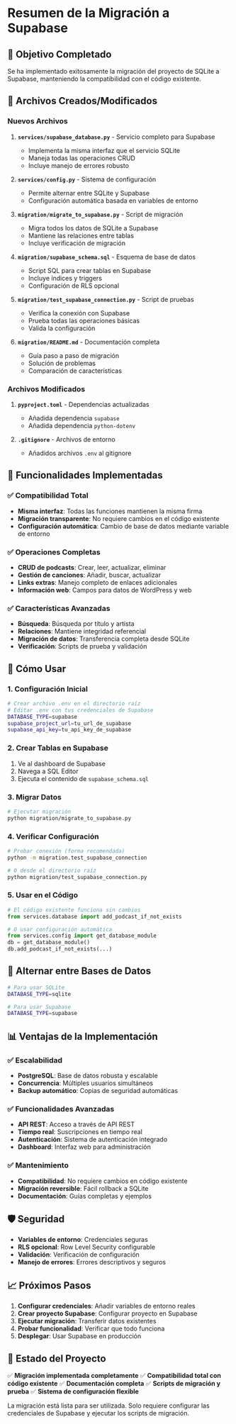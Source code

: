 # Resumen de la Migración a Supabase

## 🎯 Objetivo Completado

Se ha implementado exitosamente la migración del proyecto de SQLite a Supabase, manteniendo la compatibilidad con el código existente.

## 📁 Archivos Creados/Modificados

### Nuevos Archivos

1. **`services/supabase_database.py`** - Servicio completo para Supabase
   - Implementa la misma interfaz que el servicio SQLite
   - Maneja todas las operaciones CRUD
   - Incluye manejo de errores robusto

2. **`services/config.py`** - Sistema de configuración
   - Permite alternar entre SQLite y Supabase
   - Configuración automática basada en variables de entorno

3. **`migration/migrate_to_supabase.py`** - Script de migración
   - Migra todos los datos de SQLite a Supabase
   - Mantiene las relaciones entre tablas
   - Incluye verificación de migración

4. **`migration/supabase_schema.sql`** - Esquema de base de datos
   - Script SQL para crear tablas en Supabase
   - Incluye índices y triggers
   - Configuración de RLS opcional

5. **`migration/test_supabase_connection.py`** - Script de pruebas
   - Verifica la conexión con Supabase
   - Prueba todas las operaciones básicas
   - Valida la configuración

6. **`migration/README.md`** - Documentación completa
   - Guía paso a paso de migración
   - Solución de problemas
   - Comparación de características

### Archivos Modificados

1. **`pyproject.toml`** - Dependencias actualizadas
   - Añadida dependencia `supabase`
   - Añadida dependencia `python-dotenv`

2. **`.gitignore`** - Archivos de entorno
   - Añadidos archivos `.env` al gitignore

## 🔧 Funcionalidades Implementadas

### ✅ Compatibilidad Total
- **Misma interfaz**: Todas las funciones mantienen la misma firma
- **Migración transparente**: No requiere cambios en el código existente
- **Configuración automática**: Cambio de base de datos mediante variable de entorno

### ✅ Operaciones Completas
- **CRUD de podcasts**: Crear, leer, actualizar, eliminar
- **Gestión de canciones**: Añadir, buscar, actualizar
- **Links extras**: Manejo completo de enlaces adicionales
- **Información web**: Campos para datos de WordPress y web

### ✅ Características Avanzadas
- **Búsqueda**: Búsqueda por título y artista
- **Relaciones**: Mantiene integridad referencial
- **Migración de datos**: Transferencia completa desde SQLite
- **Verificación**: Scripts de prueba y validación

## 🚀 Cómo Usar

### 1. Configuración Inicial

```bash
# Crear archivo .env en el directorio raíz
# Editar .env con tus credenciales de Supabase
DATABASE_TYPE=supabase
supabase_project_url=tu_url_de_supabase
supabase_api_key=tu_api_key_de_supabase
```

### 2. Crear Tablas en Supabase

1. Ve al dashboard de Supabase
2. Navega a SQL Editor
3. Ejecuta el contenido de `supabase_schema.sql`

### 3. Migrar Datos

```bash
# Ejecutar migración
python migration/migrate_to_supabase.py
```

### 4. Verificar Configuración

```bash
# Probar conexión (forma recomendada)
python -m migration.test_supabase_connection

# O desde el directorio raíz
python migration/test_supabase_connection.py
```

### 5. Usar en el Código

```python
# El código existente funciona sin cambios
from services.database import add_podcast_if_not_exists

# O usar configuración automática
from services.config import get_database_module
db = get_database_module()
db.add_podcast_if_not_exists(...)
```

## 🔄 Alternar entre Bases de Datos

```bash
# Para usar SQLite
DATABASE_TYPE=sqlite

# Para usar Supabase
DATABASE_TYPE=supabase
```

## 📊 Ventajas de la Implementación

### ✅ Escalabilidad
- **PostgreSQL**: Base de datos robusta y escalable
- **Concurrencia**: Múltiples usuarios simultáneos
- **Backup automático**: Copias de seguridad automáticas

### ✅ Funcionalidades Avanzadas
- **API REST**: Acceso a través de API REST
- **Tiempo real**: Suscripciones en tiempo real
- **Autenticación**: Sistema de autenticación integrado
- **Dashboard**: Interfaz web para administración

### ✅ Mantenimiento
- **Compatibilidad**: No requiere cambios en código existente
- **Migración reversible**: Fácil rollback a SQLite
- **Documentación**: Guías completas y ejemplos

## 🛡️ Seguridad

- **Variables de entorno**: Credenciales seguras
- **RLS opcional**: Row Level Security configurable
- **Validación**: Verificación de configuración
- **Manejo de errores**: Errores descriptivos y seguros

## 📈 Próximos Pasos

1. **Configurar credenciales**: Añadir variables de entorno reales
2. **Crear proyecto Supabase**: Configurar proyecto en Supabase
3. **Ejecutar migración**: Transferir datos existentes
4. **Probar funcionalidad**: Verificar que todo funciona
5. **Desplegar**: Usar Supabase en producción

## 🎉 Estado del Proyecto

✅ **Migración implementada completamente**
✅ **Compatibilidad total con código existente**
✅ **Documentación completa**
✅ **Scripts de migración y prueba**
✅ **Sistema de configuración flexible**

La migración está lista para ser utilizada. Solo requiere configurar las credenciales de Supabase y ejecutar los scripts de migración. 